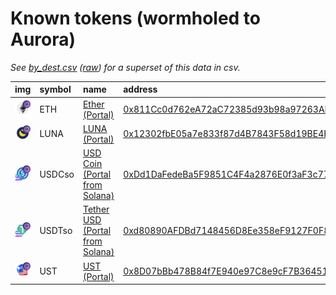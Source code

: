 
Known tokens (wormholed to Aurora)
===================================
_See [by_dest.csv](by_dest.csv) ([raw](https://raw.githubusercontent.com/xlabs/portal-bridge-ui/main/apps/token-list/content/by_dest.csv)) for a superset of this data in csv._

  
| img                                                                                                           | symbol   | name                                                                    | address                                                                                                               |   decimals | origin   | sourceAddress                                                                                                           |   sourceDecimals | symbol   |
|:--------------------------------------------------------------------------------------------------------------|:---------|:------------------------------------------------------------------------|:----------------------------------------------------------------------------------------------------------------------|-----------:|:---------|:------------------------------------------------------------------------------------------------------------------------|-----------------:|:-----------------|
| ![ETH](https://raw.githubusercontent.com/xlabs/portal-bridge-ui/main/apps/token-list/assets/ETH_wh.png)       | ETH      | [Ether (Portal)](http://coingecko.com/en/coins/ether)                   | [0x811Cc0d762eA72aC72385d93b98a97263AE37E4C](https://aurorascan.dev/token/0x811Cc0d762eA72aC72385d93b98a97263AE37E4C) |         18 | ethereum | [0xc02aaa39b223fe8d0a0e5c4f27ead9083c756cc2](https://etherscan.io/address/0xc02aaa39b223fe8d0a0e5c4f27ead9083c756cc2)   |               18 | ETH              |
| ![LUNA](https://raw.githubusercontent.com/xlabs/portal-bridge-ui/main/apps/token-list/assets/LUNA_wh.png)     | LUNA     | [LUNA (Portal)](http://coingecko.com/en/coins/terra-luna)               | [0x12302fbE05a7e833f87d4B7843F58d19BE4FdE3B](https://aurorascan.dev/token/0x12302fbE05a7e833f87d4B7843F58d19BE4FdE3B) |          6 | terra    | [uluna](https://finder.terra.money/columbus-5/address/uluna)                                                            |                6 | LUNA             |
| ![USDCso](https://raw.githubusercontent.com/xlabs/portal-bridge-ui/main/apps/token-list/assets/USDCso_wh.png) | USDCso   | [USD Coin (Portal from Solana)](http://coingecko.com/en/coins/usd-coin) | [0xDd1DaFedeBa5F9851C4F4a2876E0f3aF3c774B1A](https://aurorascan.dev/token/0xDd1DaFedeBa5F9851C4F4a2876E0f3aF3c774B1A) |          6 | solana   | [EPjFWdd5AufqSSqeM2qN1xzybapC8G4wEGGkZwyTDt1v](https://solscan.io/address/EPjFWdd5AufqSSqeM2qN1xzybapC8G4wEGGkZwyTDt1v) |                6 | USDCso           |
| ![USDTso](https://raw.githubusercontent.com/xlabs/portal-bridge-ui/main/apps/token-list/assets/USDTso_wh.png) | USDTso   | [Tether USD (Portal from Solana)](http://coingecko.com/en/coins/tether) | [0xd80890AFDBd7148456D8Ee358eF9127F0F8c7faf](https://aurorascan.dev/token/0xd80890AFDBd7148456D8Ee358eF9127F0F8c7faf) |          6 | solana   | [Es9vMFrzaCERmJfrF4H2FYD4KCoNkY11McCe8BenwNYB](https://solscan.io/address/Es9vMFrzaCERmJfrF4H2FYD4KCoNkY11McCe8BenwNYB) |                6 | USDTso           |
| ![UST](https://raw.githubusercontent.com/xlabs/portal-bridge-ui/main/apps/token-list/assets/UST_wh.png)       | UST      | [UST (Portal)](http://coingecko.com/en/coins/terra-usd)                 | [0x8D07bBb478B84f7E940e97C8e9cF7B3645166b03](https://aurorascan.dev/token/0x8D07bBb478B84f7E940e97C8e9cF7B3645166b03) |          6 | terra    | [uusd](https://finder.terra.money/columbus-5/address/uusd)                                                              |                6 | UST              |